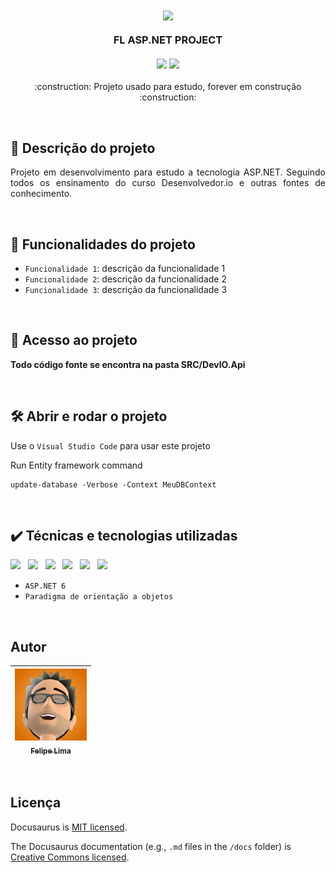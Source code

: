 <h3 align="center"> <img src="https://github.com/felip3fl/FL_ASPNET/assets/20684484/749ff667-b7c7-444e-b3ef-0574a60fd1d5" width="200" align="center" > <BR><BR> FL ASP.NET PROJECT
<BR><BR>
<img src="https://img.shields.io/badge/STATUS-EM%20DESENVOLVIMENTO-1f88d0">
<img src="https://img.shields.io/badge/PROJECT%20VERSION-1.0.0-0f76be">
<BR>
</h3>

<p align="center"> 
    :construction:  Projeto usado para estudo, forever em construção  :construction:
</p>

<BR>

## 📃 Descrição do projeto

<p align="justify">
 Projeto em desenvolvimento para estudo a tecnologia ASP.NET. Seguindo todos os ensinamento do curso Desenvolvedor.io e outras fontes de conhecimento.
</p>


<BR>

## :hammer: Funcionalidades do projeto

- `Funcionalidade 1`: descrição da funcionalidade 1
- `Funcionalidade 2`: descrição da funcionalidade 2
- `Funcionalidade 3`: descrição da funcionalidade 3

<BR>

## 📁 Acesso ao projeto

**Todo código fonte se encontra na pasta SRC/DevIO.Api**


<BR>


## 🛠️ Abrir e rodar o projeto

Use o ``Visual Studio Code`` para usar este projeto

Run Entity framework command
```
update-database -Verbose -Context MeuDBContext
```

<BR>

## ✔️ Técnicas e tecnologias utilizadas
<p align="justify">
<img width="90" src="https://cdn.jsdelivr.net/gh/devicons/devicon/icons/csharp/csharp-original.svg">
&nbsp;&nbsp;<img width="90"  src="https://cdn.jsdelivr.net/gh/devicons/devicon/icons/dotnetcore/dotnetcore-original.svg">
&nbsp;&nbsp;<img width="90" src="https://cdn.jsdelivr.net/gh/devicons/devicon/icons/git/git-original.svg">
&nbsp;&nbsp;<img width="90"  src="https://cdn.jsdelivr.net/gh/devicons/devicon/icons/visualstudio/visualstudio-plain.svg">
&nbsp;&nbsp;<img width="90" src="https://cdn.jsdelivr.net/gh/devicons/devicon/icons/vscode/vscode-original.svg">
&nbsp;&nbsp;<img width="90"  src="https://cdn.jsdelivr.net/gh/devicons/devicon/icons/azure/azure-original.svg">
</p>

- ``ASP.NET 6``
- ``Paradigma de orientação a objetos``

<BR>

## Autor

| [<img src="https://github.com/felip3fl/felip3fl/blob/main/Material/Nick/nick1.jpg?raw=true" width=115><br><sub>Felipe Lima</sub>](https://github.com/felip3fl) | 
| :---: 
  
<BR>

## Licença

Docusaurus is [MIT licensed](./LICENSE).

The Docusaurus documentation (e.g., `.md` files in the `/docs` folder) is [Creative Commons licensed](./LICENSE-docs).
